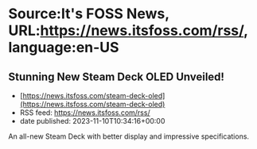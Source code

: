 # Source:It's FOSS News, URL:https://news.itsfoss.com/rss/, language:en-US

## Stunning New Steam Deck OLED Unveiled!
 - [https://news.itsfoss.com/steam-deck-oled](https://news.itsfoss.com/steam-deck-oled)
 - RSS feed: https://news.itsfoss.com/rss/
 - date published: 2023-11-10T10:34:16+00:00

An all-new Steam Deck with better display and impressive specifications.

